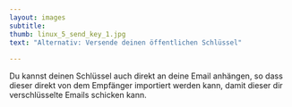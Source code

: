 ```yaml
---
layout: images
subtitle: 
thumb: linux_5_send_key_1.jpg
text: "Alternativ: Versende deinen öffentlichen Schlüssel"
 
---
```


Du kannst deinen Schlüssel auch direkt an deine Email anhängen, so dass dieser direkt von dem Empfänger importiert werden kann, damit dieser dir verschlüsselte Emails schicken kann.
